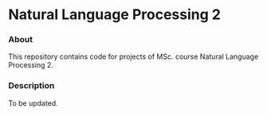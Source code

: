 # Natural Language Processing 2

### About
This repository contains code for projects of MSc. course Natural Language Processing 2.

### Description
To be updated.

